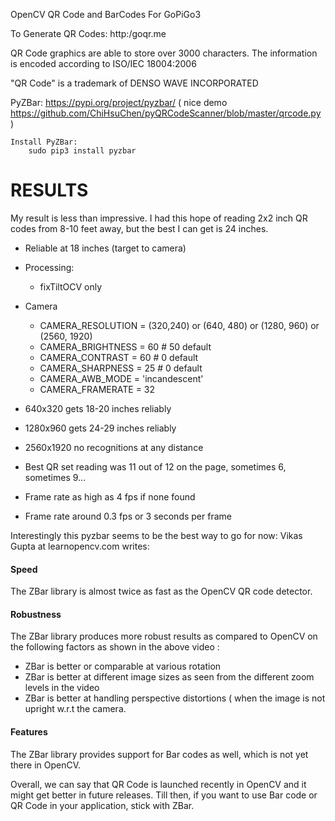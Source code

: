 OpenCV QR Code and BarCodes For GoPiGo3 


To Generate QR Codes:  http:/goqr.me

QR Code graphics are able to store over 3000 characters.  The information is encoded according to ISO/IEC 18004:2006

"QR Code" is a trademark of DENSO WAVE INCORPORATED


PyZBar:  https://pypi.org/project/pyzbar/
( nice demo https://github.com/ChiHsuChen/pyQRCodeScanner/blob/master/qrcode.py )

    Install PyZBar:
        sudo pip3 install pyzbar



# RESULTS

My result is less than impressive. I had this hope of reading 2x2 inch QR codes from 8-10 feet away, but the best I can get is 24 inches.

- Reliable at 18 inches (target to camera)
- Processing:
  - fixTiltOCV only  
- Camera
  - CAMERA_RESOLUTION = (320,240) or (640, 480) or (1280, 960) or (2560, 1920)
  - CAMERA_BRIGHTNESS = 60  # 50 default
  - CAMERA_CONTRAST = 60    # 0 default
  - CAMERA_SHARPNESS = 25   # 0 default
  - CAMERA_AWB_MODE = 'incandescent'
  - CAMERA_FRAMERATE = 32

- 640x320 gets 18-20 inches reliably
- 1280x960 gets 24-29 inches reliably
- 2560x1920 no recognitions at any distance
- Best QR set reading was 11 out of 12 on the page, sometimes 6, sometimes 9…
- Frame rate as high as 4 fps if none found
- Frame rate around 0.3 fps or 3 seconds per frame

Interestingly this pyzbar seems to be the best way to go for now:
Vikas Gupta at learnopencv.com writes:

#### Speed
The ZBar library is almost twice as fast as the OpenCV QR code detector.

#### Robustness
The ZBar library produces more robust results as compared to OpenCV on the following factors as shown in the above video :

- ZBar is better or comparable at various rotation
- ZBar is better at different image sizes as seen from the different zoom levels in the video
- ZBar is better at handling perspective distortions ( when the image is not upright w.r.t the camera.

#### Features
The ZBar library provides support for Bar codes as well, which is not yet there in OpenCV.

Overall, we can say that QR Code is launched recently in OpenCV and it might get better in future releases. Till then, if you want to use Bar code or QR Code in your application, stick with ZBar.
